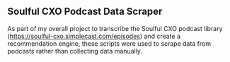 ## Soulful CXO Podcast Data Scraper
As part of my overall project to transcribe the Soulful CXO podcast library (https://soulful-cxo.simplecast.com/episodes) and create a recommendation engine, these scripts were used to scrape data from podcasts rather than collecting data manually.
